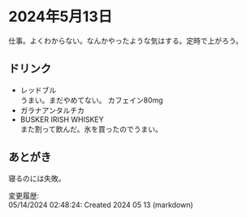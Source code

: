 # 2024年5月13日

仕事。よくわからない。なんかやったような気はする。定時で上がろう。

## ドリンク

- レッドブル  
うまい。まだやめてない。
カフェイン80mg
- ガラナアンタルチカ
- BUSKER IRISH WHISKEY  
また割って飲んだ。氷を買ったのでうまい。

## あとがき

寝るのには失敗。

変更履歴:  
05/14/2024 02:48:24: Created 2024 05 13 (markdown)  
